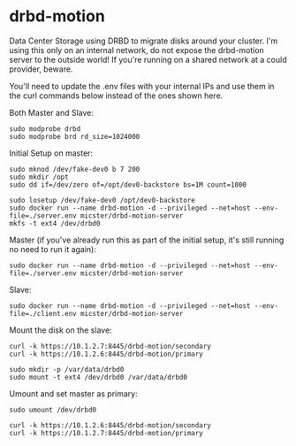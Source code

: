 # drbd-motion
Data Center Storage using DRBD to migrate disks around your cluster. I'm using this only on an internal network, do not expose the drbd-motion server to the outside world! If you're running on a shared network at a could provider, beware.

You'll need to update the .env files with your internal IPs and use them in the curl commands below instead of the ones shown here.

Both Master and Slave:
```
sudo modprobe drbd
sudo modprobe brd rd_size=1024000
```

Initial Setup on master:
```
sudo mknod /dev/fake-dev0 b 7 200
sudo mkdir /opt
sudo dd if=/dev/zero of=/opt/dev0-backstore bs=1M count=1000

sudo losetup /dev/fake-dev0 /opt/dev0-backstore
sudo docker run --name drbd-motion -d --privileged --net=host --env-file=./server.env micster/drbd-motion-server
mkfs -t ext4 /dev/drbd0
```

Master (if you've already run this as part of the initial setup, it's still running no need to run it again):
```
sudo docker run --name drbd-motion -d --privileged --net=host --env-file=./server.env micster/drbd-motion-server
```

Slave:
```
sudo docker run --name drbd-motion -d --privileged --net=host --env-file=./client.env micster/drbd-motion-server
```

Mount the disk on the slave:
```
curl -k https://10.1.2.7:8445/drbd-motion/secondary
curl -k https://10.1.2.6:8445/drbd-motion/primary

sudo mkdir -p /var/data/drbd0
sudo mount -t ext4 /dev/drbd0 /var/data/drbd0
```

Umount and set master as primary:
```
sudo umount /dev/drbd0

curl -k https://10.1.2.6:8445/drbd-motion/secondary
curl -k https://10.1.2.7:8445/drbd-motion/primary

```

